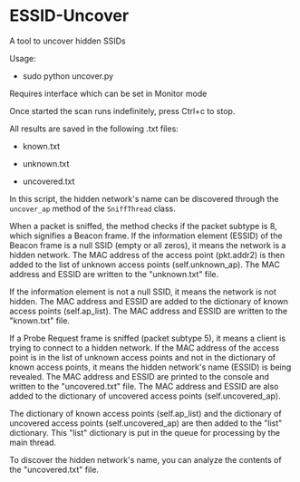 # ESSID-Uncover
A tool to uncover hidden SSIDs

Usage:
  - sudo python uncover.py

Requires interface which can be set in Monitor mode

Once started the scan runs indefinitely, press Ctrl+c to stop.

All results are saved in the following .txt files:

 - known.txt 
  
 - unknown.txt
  
 - uncovered.txt

In this script, the hidden network's name can be discovered through the `uncover_ap` method of the `SniffThread` class. 

When a packet is sniffed, the method checks if the packet subtype is 8, which signifies a Beacon frame. If the information element (ESSID) of the Beacon frame is a null SSID (empty or all zeros), it means the network is a hidden network. The MAC address of the access point (pkt.addr2) is then added to the list of unknown access points (self.unknown_ap). The MAC address and ESSID are written to the "unknown.txt" file.

If the information element is not a null SSID, it means the network is not hidden. The MAC address and ESSID are added to the dictionary of known access points (self.ap_list). The MAC address and ESSID are written to the "known.txt" file.

If a Probe Request frame is sniffed (packet subtype 5), it means a client is trying to connect to a hidden network. If the MAC address of the access point is in the list of unknown access points and not in the dictionary of known access points, it means the hidden network's name (ESSID) is being revealed. The MAC address and ESSID are printed to the console and written to the "uncovered.txt" file. The MAC address and ESSID are also added to the dictionary of uncovered access points (self.uncovered_ap).

The dictionary of known access points (self.ap_list) and the dictionary of uncovered access points (self.uncovered_ap) are then added to the "list" dictionary. This "list" dictionary is put in the queue for processing by the main thread.

To discover the hidden network's name, you can analyze the contents of the "uncovered.txt" file.
  

